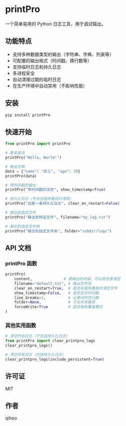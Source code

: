 # printPro

一个简单易用的 Python 日志工具，用于调试输出。

## 功能特点

- 支持多种数据类型的输出（字符串、字典、列表等）
- 可配置的输出格式（时间戳、换行数等）
- 支持临时日志和持久日志
- 多进程安全
- 自动清理过期的临时日志
- 在生产环境中自动禁用（不影响性能）

## 安装

```bash
pip install printPro
```

## 快速开始

```python
from printPro import printPro

# 基本用法
printPro("Hello, World!")

# 输出字典
data = {"name": "张三", "age": 30}
printPro(data)

# 带时间戳的输出
printPro("带时间戳的消息", show_timestamp=True)

# 持久化日志（不会在程序重启时清除）
printPro("这是一条持久化日志", clear_on_restart=False)

# 输出到指定文件
printPro("输出到特定文件", filename="my_log.txt")

# 输出到指定文件夹
printPro("输出到指定文件夹", folder="subdir/logs")
```

## API 文档

### printPro 函数

```python
printPro(
    content,              # 要输出的内容，可以是任意类型
    filename="default.txt", # 输出文件名
    clear_on_restart=True,  # 是否在程序重启时清空文件
    show_timestamp=False,   # 是否显示时间戳
    line_breaks=1,          # 记录间的空行数
    folder=None,            # 子文件夹路径
    forceWrite=True         # 是否强制覆盖模式
)
```

### 其他实用函数

```python
# 清空所有日志（不包括持久化日志）
from printPro import clear_printpro_logs
clear_printpro_logs()

# 清空所有日志（包括持久化日志）
clear_printpro_logs(include_persistent=True)
```

## 许可证

MIT

## 作者

qihoo 